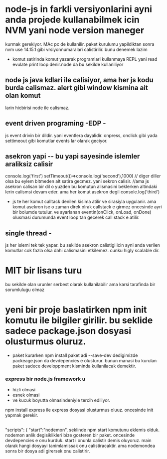 # node-js in farkli versiyonlarini ayni anda projede kullanabilmek icin NVM yani node version maneger
kurmak gerekiyor. MAc pc de kullanilir. paket kurulumu yapildiktan sonra nvm use 14.15.1 gibi vrsiyonnumaralari calistirilir. bunu denemek lazim

- komut satirinda komut yazarak programlari kullanmaya REPL yani read evulate print loop denir.node da bu sekilde kullaniliyor

## node js java kdlari ile calisiyor, ama her js kodu burda calismaz. alert gibi window kismina ait olan komut
larin hicbirisi node ile calismaz.

## event driven programing -EDP - 

js event drivin bir dildir. yani eventlera dayalidir. onpress, onclick gibi yada settimeout gibi komutlar events lar olarak geciyor.


## asekron yapi -- bu yapi sayesinde islemler araliksiz calisir
console.log('first')
setTimeout(()=>console.log('second'),1000) // diger diller olsa bu eylem bitmeden alt satira gecmez. yani sekron calisir.
 //ama js asekron calisan bir dil o yuzden bu komutun alismasini beklerken altindaki lerin calismsi devam eder. ama her komut asekron degil 
console.log('third')

- js te her komut calltack denilen kisima atilir ve sirasiyla uygulanir. ama komut asekron ise o zaman direk olrak callstack e girmez oncesinde ayri bir bolumde tutulur. ve ayarlanan eventin(onClick, onLoad, onDone) olusmasi durumunda event loop tan gecerek call stack e atilir. 

## single thread - 

js her islemi tek tek yapar. bu sekilde asekron calistigi icin ayni anda verilen komutlar cok fazla olsa dahi calismasini etkilemez. cunku higly scalable dir. 

# MIT bir lisans turu
bu sekilde olan urunler serbest olarak kullanilabilir ama karsi tarafinda bir sorumlulugu olmaz

# yeni bir proje baslatirken npm init komutu ile bilgiler girilir. bu seklide sadece package.json dosyasi olusturmus oluruz.

-  paket kurarken npm install paket adi --save-dev dedigimizde packeage.json da devdepencies e olusturur. bunun manasi bu kurulan paket sadece developpment kisminda kullanilacak demektir.

### express bir node.js framework u
- hizli olmasi
- esnek olmasi
- ve kucuk boyutta olmasindeniyle tercih ediliyor.

npm install express ile express dosyasi olusturmus oluuz. oncesinde init yapmak gerekir.

## 
"scripts": {
    "start":"nodemon", 
    seklinde npm start komutunu eklemis olduk. nodemon anlik degisiklikleri bize gosteren bir paket. oncesinde devdepencies e onu kurduk. start i onunla calistir demis oluyoruz. main olarak hangi dosyayi tanimlamissak onu calistiracaktir. ama nodemondea sonra bir dosya adi girersek onu calistirir.





